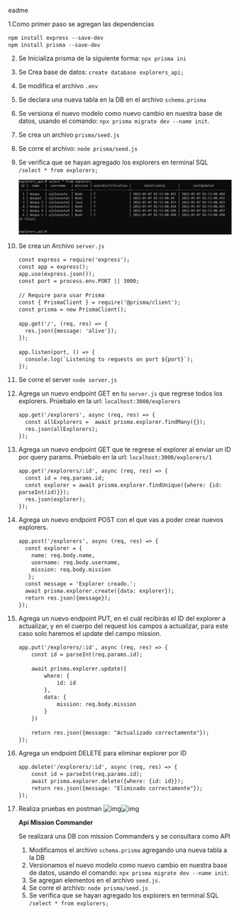 eadme

 1.Como primer paso se agregan las dependencias

```
npm install express --save-dev
npm install prisma --save-dev
```

2. Se Inicializa prisma de la siguiente forma: `npx prisma ini`
3. Se Crea base de datos: `create database explorers_api;`
4. Se modifica el archivo `.env`
5. Se declara una nueva tabla en la DB en el archivo `schema.prisma`
6. Se versiona el nuevo modelo como nuevo cambio en nuestra base de datos, usando el comando: `npx prisma migrate dev --name init`.
7. Se crea un archivo `prisma/seed.js`
8. Se corre el archivo: `node prisma/seed.js`
9. Se verifica que se hayan agregado los explorers en terminal SQL `/select * from explorers;`

   ![img](image/Readme/1651892485361.png)
10. Se crea un Archivo `server.js`

    ```
    const express = require('express');
    const app = express();
    app.use(express.json());
    const port = process.env.PORT || 3000;

    // Require para usar Prisma
    const { PrismaClient } = require('@prisma/client');
    const prisma = new PrismaClient();

    app.get('/', (req, res) => {
      res.json({message: 'alive'});
    });

    app.listen(port, () => {
      console.log(`Listening to requests on port ${port}`);
    });
    ```
11. Se corre el server `node server.js`
12. Agrega un nuevo endpoint GET en tu `server.js` que regrese todos los explorers. Prúebalo en la url: `localhost:3000/explorers`

    ```
    app.get('/explorers', async (req, res) => {
      const allExplorers =  await prisma.explorer.findMany({});
      res.json(allExplorers);
    });
    ```
13. Agrega un nuevo endpoint GET que te regrese el explorer al enviar un ID por query params. Prúebalo en la url: `localhost:3000/explorers/1`

    ```
    app.get('/explorers/:id', async (req, res) => {
      const id = req.params.id;
      const explorer = await prisma.explorer.findUnique({where: {id: parseInt(id)}});
      res.json(explorer);
    });
    ```
14. Agrega un nuevo endpoint POST con el que vas a poder crear nuevos explorers.

    ```
    app.post('/explorers', async (req, res) => {
      const explorer = {
        name: req.body.name,
        username: req.body.username,
        mission: req.body.mission
       };
      const message = 'Explorer creado.';
      await prisma.explorer.create({data: explorer});
      return res.json({message});
    });
    ```
15. Agrega un nuevo endpoint PUT, en el cuál recibirás el ID del explorer a actualizar, y en el cuerpo del request los campos a actualizar, para este caso solo haremos el update del campo mission.

    ```
    app.put('/explorers/:id', async (req, res) => {
    	const id = parseInt(req.params.id);

    	await prisma.explorer.update({
    		where: {
    			id: id
    		},
    		data: {
    			mission: req.body.mission
    		}
    	})

    	return res.json({message: "Actualizado correctamente"});
    });
    ```
16. Agrega un endpoint DELETE para eliminar explorer por ID

    ```
    app.delete('/explorers/:id', async (req, res) => {
    	const id = parseInt(req.params.id);
    	await prisma.explorer.delete({where: {id: id}});
    	return res.json({message: "Eliminado correctamente"});
    });
    ```
17. Realiza pruebas en postman ![img](image/Readme/1651949387810.png)![img](image/Readme/1651949372992.png)

    **Api Mission Commander**

    Se realizará una DB con mission Commanders y se consultara como API

    1. Modificamos el archivo `schema.prisma` agregando una nueva tabla a la DB
    2. Versionamos el nuevo modelo como nuevo cambio en nuestra base de datos, usando el comando: `npx prisma migrate dev --name init`.
    3. Se agregan elementos en el archivo `seed.js.`
    4. Se corre el archivo: `node prisma/seed.js`
    5. Se verifica que se hayan agregado los explorers en terminal SQL `/select * from explorers;`
